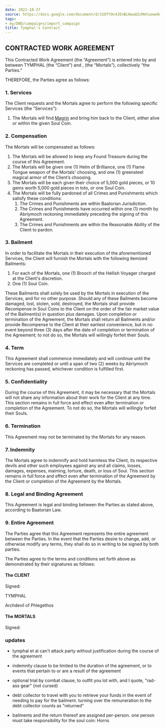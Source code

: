 ```yaml
---
date: 2021-10-27
source: https://docs.google.com/document/d/1SOft9v4JEnBLHwaAZcMmtuowe0d5fghqJCZ6FuFT9F8/edit#heading=h.upx4bkg33os0
tags:
- my/DND/campaigns/import_campaign
title: Tymphal's Contract
---
```



## CONTRACTED WORK AGREEMENT

This Contracted Work Agreement (the “Agreement”) is entered into by and between TYMPHAL (the “Client”) and , (the “Mortals”), collectively “the Parties.”

THEREFORE, the Parties agree as follows:

### 1. Services

The Client requests and the Mortals agree to perform the following specific Services (the “Services”):

1. The Mortals will find [Magrin](/dnd/npcs/magrin) and bring him back to the Client, either alive or within the given Soul Coin.

### 2. Compensation

The Mortals will be compensated as follows:

1. The Mortals will be allowed to keep any Found Treasure during the course of this Agreement.
2. The Mortals will be given one (1) Helm of Brilliance, one (1) Flame Tongue weapon of the Mortals' choosing, and one (1) greensteel magical armor of the Client’s choosing.
3. The Mortals will be each given their choice of 5,000 gold pieces, or 10 gems worth 5,000 gold pieces in toto, or one Soul Coin.
4. The Mortals will be fully pardoned of all Crimes and Punishments which satisfy these conditions:
    1. The Crimes and Punishments are within Baatorian Jurisdiction.
    2. The Crimes and Punishments have occurred within one (1) month by Abriymoch reckoning immediately preceding the signing of this Agreement.
    3. The Crimes and Punishments are within the Reasonable Ability of the Client to pardon.

### 3. Bailment

In order to facilitate the Mortals in their execution of the aforementioned Services, the Client will furnish the Mortals with the following itemized Bailments:

1. For each of the Mortals, one (1) Brooch of the Hellish Voyager charged at the Client's discretion.
2. One (1) Soul Coin.

These Bailments shall solely be used by the Mortals in execution of the Services, and for no other purpose. Should any of these Bailments become damaged, lost, stolen, sold, destroyed, the Mortals shall provide Recompense in Soul Coins to the Client on the order of the fair market value of the Bailment(s) in question plus damages. Upon completion or termination of the Agreement, the Mortals shall return all Bailments and/or provide Recompense to the Client at their earliest convenience, but in no event beyond three (3) days after the date of completion or termination of the Agreement; to not do so, the Mortals will willingly forfeit their Souls.

### 4. Term

This Agreement shall commence immediately and will continue until the Services are completed or until a span of two (2) weeks by Abriymoch reckoning has passed, whichever condition is fulfilled first.

### 5. Confidentiality

During the course of this Agreement, it may be necessary that the Mortals will not share any information about their work for the Client at any time. This section remains in full force and effect even after termination or completion of the Agreement. To not do so, the Mortals will willingly forfeit their Souls.

### 6. Termination

This Agreement may not be terminated by the Mortals for any reason.

### 7. Indemnity

The Mortals agree to indemnify and hold harmless the Client, its respective devils and other such employees against any and all claims, losses, damages, expenses, maiming, torture, death, or loss of Soul. This section remains in full force and effect even after termination of the Agreement by the Client or completion of the Agreement by the Mortals.

### 8. Legal and Binding Agreement

This Agreement is legal and binding between the Parties as stated above, according to Baatorian Law.

### 9. Entire Agreement

The Parties agree that this Agreement represents the entire agreement between the Parties. In the event that the Parties desire to change, add, or otherwise modify any terms, they shall do so in writing to be signed by both parties.

The Parties agree to the terms and conditions set forth above as demonstrated by their signatures as follows:

#### The CLIENT

Signed:

TYMPHAL

Archdevil of Phlegethos

#### The MORTALS

Signed:

### updates

- tymphal et al can't attack party without justification during the course of the agreement

- indemnity clause to be limited to the duration of the agreement, or to events that pertain to or are a result of the agreement

- optional trial by combat clause, to outfit you lot with, and I quote, "rad-ass gear" (not cursed)

- debt collector to travel with you to retrieve your funds in the event of needing to pay for the bailment. turning over the remuneration to the debt collector counts as "returned"

- bailments and the return thereof are assigned per-person. one person must take responsibility for the soul coin: Horns
